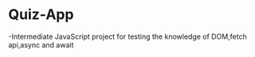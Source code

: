 # Quiz-App
-Intermediate JavaScript project for testing the knowledge of DOM,fetch api,async and await

